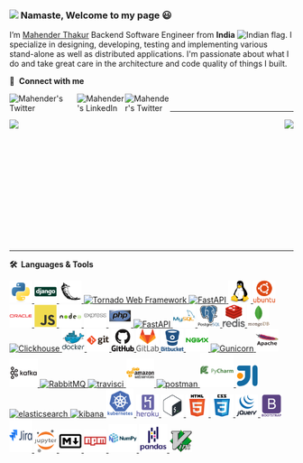 <!-- Welcome Note -->
### <img src="https://media.giphy.com/media/WqR7WfQVrpXNcmrm81/giphy.gif" width="25px"> Namaste, Welcome to my page 😃<br/>

<!-- Introduction -->
I’m [Mahender Thakur](https://www.linkedin.com/in/mahender-thakur-940708145/) Backend Software Engineer from **India** 
<img alt="Indian flag" width="25px" height="20px" src="https://img.icons8.com/external-justicon-lineal-color-justicon/64/000000/external-india-flag-countrys-flags-justicon-lineal-color-justicon.png"/>.
 I specialize in designing, developing, testing and implementing various stand-alone as well as distributed applications. I'm passionate about what I do and take great care in the 
 architecture and code quality of things I built.

<!-- Social Links -->

🔗 &nbsp;**Connect with me**
<p>
<a href="https://stackoverflow.com/users/9276634/mahender-thakur">
  <img align="left" alt="Mahender's Twitter" width="120px" src="https://img.shields.io/badge/Stack_Overflow-FE7A16?style=for-the-badge&logo=stack-overflow&logoColor=white" />
</a>
<a href="https://www.linkedin.com/in/mahender-thakur-940708145/">
  <img align="left" alt="Mahender's LinkedIn" width="85px" src="https://img.shields.io/badge/LinkedIn-0077B5?style=for-the-badge&logo=linkedin&logoColor=white" />
</a>
<a href="https://twitter.com/mahender933">
  <img align="left" alt="Mahender's Twitter" width="80px" src="https://img.shields.io/badge/Twitter-1DA1F2?style=for-the-badge&logo=twitter&logoColor=white" />
</a><br/>
</p>

---
<!-- credits: @anuraghazra/github-readme-stats -->

<a href="https://github.com/mahender933/git-stats-workflow">
 <img align="left" src="https://git-stats-workflow-mahender933.vercel.app/api/top-langs/?username=mahender933&theme=vue-dark" />
</a> &nbsp; 
<a href="https://github.com/mahender933/git-stats-workflow">
 <img align="right" src="https://git-stats-workflow-mahender933.vercel.app/api/?username=mahender933&show_icons=true&high_border=true&theme=vue-dark" />
</a>

</br></br></br></br></br></br></br></br></br></br></br>

---

<b>🛠️&nbsp;&nbsp;Languages&nbsp;&&nbsp;Tools</b><br/>
<p align="left">
 <a href="https://www.python.org" rel="nofollow"> 
  <img src="https://raw.githubusercontent.com/devicons/devicon/master/icons/python/python-original.svg" alt="python" width="40" height="40" style="max-width: 100%;"> 
 </a>
 <a href="https://www.djangoproject.com/" rel="nofollow"> 
  <img src="https://raw.githubusercontent.com/devicons/devicon/master/icons/django/django-original.svg" alt="django" width="40" height="40" style="max-width: 100%;"> 
 </a>
 <a href="https://flask.palletsprojects.com/" rel="nofollow"> 
  <img src="https://raw.githubusercontent.com/devicons/devicon/master/icons/flask/flask-original.svg" alt="flask" width="40" height="40" style="max-width: 100%;"> 
 </a>
 <a href="https://www.tornadoweb.org/en/stable/" rel="nofollow">
  <img src="https://img.shields.io/badge/-Tornado-007ACC?style=flat-square&logo=tornado&logoColor=white" alt="Tornado Web Framework" style="max-width: 100%;"> 
 </a>
 <a href="https://fastapi.tiangolo.com/" rel="nofollow"> 
  <img src="https://img.shields.io/badge/-FastAPI-009485?style=flat-square&logo=FastAPI&logoColor=white" alt="FastAPI"  style="max-width: 100%;"> 
 </a>
 <a href="https://www.linux.org/" rel="nofollow"> 
  <img src="https://raw.githubusercontent.com/devicons/devicon/master/icons/linux/linux-original.svg" alt="linux" width="40" height="40" style="max-width: 100%;"> 
 </a>
 <a href="https://ubuntu.com/">
  <img src="https://raw.githubusercontent.com/devicons/devicon/master/icons/ubuntu/ubuntu-plain-wordmark.svg" alt="ubuntu" width="40" height="40" style="max-width: 100%;"> 
 </a>
 <a href="https://www.oracle.com/">
  <img src="https://raw.githubusercontent.com/devicons/devicon/master/icons/oracle/oracle-original.svg" alt="Oracle" width="40" height="40" style="max-width: 100%;"> 
 </a>
 <a href="https://developer.mozilla.org/en-US/docs/Web/JavaScript" rel="nofollow"> 
  <img src="https://raw.githubusercontent.com/devicons/devicon/master/icons/javascript/javascript-original.svg" alt="javascript" width="40" height="40" style="max-width: 100%;">  </a>
 <a href="https://nodejs.org/en/" rel="nofollow"> 
  <img src="https://raw.githubusercontent.com/devicons/devicon/master/icons/nodejs/nodejs-original-wordmark.svg" alt="Node JS" width="40" height="40" style="max-width: 100%;">  
 </a>
 <a href="https://expressjs.com" rel="nofollow"> <img src="https://raw.githubusercontent.com/devicons/devicon/master/icons/express/express-original-wordmark.svg" alt="express" width="40" height="40" style="max-width: 100%;"> </a>
 <a href="https://www.php.net" rel="nofollow"> 
  <img src="https://raw.githubusercontent.com/devicons/devicon/master/icons/php/php-original.svg" alt="php" width="40" height="40" style="max-width: 100%;"> 
 </a>
  <a href="https://www.sqlite.org/index.html" rel="nofollow"> 
  <img src="https://img.shields.io/badge/-Sqlite-007ACC?style=flat-square&logo=sqlite&logoColor=white" alt="FastAPI"  style="max-width: 100%;"> 
 </a>
 <a href="https://www.mysql.com/" rel="nofollow"> 
  <img src="https://raw.githubusercontent.com/devicons/devicon/master/icons/mysql/mysql-original-wordmark.svg" alt="MySQL" width="40" height="40" style="max-width: 100%;"> 
 </a>
 <a href="https://www.postgresql.org/" rel="nofollow"> 
  <img src="https://raw.githubusercontent.com/devicons/devicon/master/icons/postgresql/postgresql-original-wordmark.svg" alt="Postgresql" width="40" height="40" style="max-width: 100%;"> 
 </a>
  <a href="https://redis.io/" rel="nofollow"> 
  <img src="https://raw.githubusercontent.com/devicons/devicon/master/icons/redis/redis-original-wordmark.svg" alt="Redis" width="40" height="40" style="max-width: 100%;"> 
 </a>
 <a href="https://www.mongodb.com/" rel="nofollow"> 
  <img src="https://raw.githubusercontent.com/devicons/devicon/master/icons/mongodb/mongodb-original-wordmark.svg" alt="Mongodb" width="40" height="40" style="max-width: 100%;"> 
 </a>
 <a href="https://clickhouse.tech/" rel="nofollow"> 
  <img src="https://img.shields.io/badge/-Clickhouse-FFFF00?style=flat-square&logo=clickhouse&logoColor=black" alt="Clickhouse"  style="max-width: 100%;"> 
 </a>
 <a href="https://www.docker.com/" rel="nofollow"> <img src="https://raw.githubusercontent.com/devicons/devicon/master/icons/docker/docker-original-wordmark.svg" alt="docker" width="40" height="40" style="max-width: 100%;"> </a>
 <a href="https://git-scm.com/" rel="nofollow"> 
  <img src="https://raw.githubusercontent.com/devicons/devicon/master/icons/git/git-original-wordmark.svg" alt="Git SCM" width="40" height="40" style="max-width: 100%;"> 
 </a>
 <a href="https://github.com/" rel="nofollow"> 
  <img src="https://raw.githubusercontent.com/devicons/devicon/master/icons/github/github-original-wordmark.svg" alt="Github" width="40" height="40" style="max-width: 100%;"> 
 </a>
  <a href="https://gitlab.com/" rel="nofollow"> 
  <img src="https://raw.githubusercontent.com/devicons/devicon/master/icons/gitlab/gitlab-original-wordmark.svg" alt="Gitlab" width="40" height="40" style="max-width: 100%;"> 
 </a>
   <a href="https://bitbucket.com/" rel="nofollow"> 
  <img src="https://raw.githubusercontent.com/devicons/devicon/master/icons/bitbucket/bitbucket-original-wordmark.svg" alt="Gitlab" width="40" height="40" style="max-width: 100%;"> 
 </a>
<a href="https://www.nginx.com" rel="nofollow"> <img src="https://raw.githubusercontent.com/devicons/devicon/master/icons/nginx/nginx-original.svg" alt="nginx" width="40" height="40" style="max-width: 100%;"> </a>
 <a href="https://gunicorn.org/" rel="nofollow"> 
  <img src="https://img.shields.io/badge/-Gunicorn-069139?style=flat-square&logo=gunicorn&logoColor=black" alt="Gunicorn"  style="max-width: 100%;"> 
 </a>
  <a href="https://www.apache.org/" rel="nofollow"> 
  <img src="https://raw.githubusercontent.com/devicons/devicon/master/icons/apache/apache-original-wordmark.svg" alt="Gitlab" width="40" height="40" style="max-width: 100%;"> 
 </a>
   <a href="https://kafka.apache.org/" rel="nofollow"> 
  <img src="https://raw.githubusercontent.com/devicons/devicon/master/icons/apachekafka/apachekafka-original-wordmark.svg" alt="Gitlab" width="50" height="50" style="max-width: 100%;"> 
 </a>
  <a href="https://www.rabbitmq.com/" rel="nofollow"> 
  <img src="https://img.shields.io/badge/-Rabbitmq-ff700a?style=flat-square&logo=rabbitmq&logoColor=black" alt="RabbitMQ"  style="max-width: 100%;"> 
 </a>
 <a href="https://travis-ci.org" rel="nofollow"> <img src="https://camo.githubusercontent.com/12a65fb0beb7c1463b472782e6349e1b9be56be1b3d3e30a510831f4cd5ce43f/68747470733a2f2f7777772e766563746f726c6f676f2e7a6f6e652f6c6f676f732f7472617669732d63692f7472617669732d63692d69636f6e2e737667" alt="travisci" width="40" height="40" data-canonical-src="https://www.vectorlogo.zone/logos/travis-ci/travis-ci-icon.svg" style="max-width: 100%;"> </a>
   <a href="https://aws.amazon.com/" rel="nofollow"> 
  <img src="https://raw.githubusercontent.com/devicons/devicon/master/icons/amazonwebservices/amazonwebservices-original-wordmark.svg" alt="Amazon Web Services" width="50" height="50" style="max-width: 100%;"> 
 </a>
 <a href="https://postman.com" rel="nofollow"> <img src="https://camo.githubusercontent.com/93b32389bf746009ca2370de7fe06c3b5146f4c99d99df65994f9ced0ba41685/68747470733a2f2f7777772e766563746f726c6f676f2e7a6f6e652f6c6f676f732f676574706f73746d616e2f676574706f73746d616e2d69636f6e2e737667" alt="postman" width="40" height="40" data-canonical-src="https://www.vectorlogo.zone/logos/getpostman/getpostman-icon.svg" style="max-width: 100%;"> </a>
  <a href="https://www.jetbrains.com/pycharm/" rel="nofollow"> 
  <img src="https://raw.githubusercontent.com/devicons/devicon/master/icons/pycharm/pycharm-plain-wordmark.svg" alt="Pycharm" width="60" height="60" style="max-width: 100%;"> 
 </a>
 <a href="https://www.jetbrains.com/idea" rel="nofollow"> 
  <img src="https://raw.githubusercontent.com/devicons/devicon/master/icons/intellij/intellij-original.svg" alt="Intellij" width="40" height="40" style="max-width: 100%;"> 
 </a>
 <a href="https://www.elastic.co" rel="nofollow"> <img src="https://camo.githubusercontent.com/d4cbacdc000de378e0dcae3b5ee54923c0ad04f6e52b7aa886a748fba5578def/68747470733a2f2f7777772e766563746f726c6f676f2e7a6f6e652f6c6f676f732f656c61737469632f656c61737469632d69636f6e2e737667" alt="elasticsearch" width="40" height="40" data-canonical-src="https://www.vectorlogo.zone/logos/elastic/elastic-icon.svg" style="max-width: 100%;"> </a>
 <a href="https://www.elastic.co/kibana" rel="nofollow"> <img src="https://camo.githubusercontent.com/dbc1482101cfa71adf795a200aa1b832d4ccbba9719b2d6e91a67192caf45d75/68747470733a2f2f7777772e766563746f726c6f676f2e7a6f6e652f6c6f676f732f656c6173746963636f5f6b6962616e612f656c6173746963636f5f6b6962616e612d69636f6e2e737667" alt="kibana" width="40" height="40" data-canonical-src="https://www.vectorlogo.zone/logos/elasticco_kibana/elasticco_kibana-icon.svg" style="max-width: 100%;"> </a>
 <a href="https://kubernetes.io" rel="nofollow"> <img src="https://raw.githubusercontent.com/devicons/devicon/master/icons/kubernetes/kubernetes-plain-wordmark.svg" alt="kubernetes" width="50" height="50" style="max-width: 100%;"> </a>
  <a href="https://www.heroku.com/" rel="nofollow"> <img src="https://raw.githubusercontent.com/devicons/devicon/master/icons/heroku/heroku-plain-wordmark.svg" alt="Heroku" width="40" height="40" style="max-width: 100%;"> </a>
  <a href="https://en.wikipedia.org/wiki/Bash_(Unix_shell)" rel="nofollow"> <img src="https://raw.githubusercontent.com/devicons/devicon/master/icons/bash/bash-original.svg" alt="Bash" width="40" height="40" style="max-width: 100%;"> </a>
   <a href="https://en.wikipedia.org/wiki/HTML" rel="nofollow"> <img src="https://raw.githubusercontent.com/devicons/devicon/master/icons/html5/html5-original-wordmark.svg" alt="HTML" width="40" height="40" style="max-width: 100%;"> </a>
   <a href="https://en.wikipedia.org/wiki/CSS" rel="nofollow"> <img src="https://raw.githubusercontent.com/devicons/devicon/master/icons/css3/css3-original-wordmark.svg" alt="CSS" width="40" height="40" style="max-width: 100%;"> </a>
  <a href="https://jquery.com/" rel="nofollow"> <img src="https://raw.githubusercontent.com/devicons/devicon/master/icons/jquery/jquery-original-wordmark.svg" alt="Jquery" width="40" height="40" style="max-width: 100%;"> </a>
 <a href="https://getbootstrap.com/" rel="nofollow"> <img src="https://raw.githubusercontent.com/devicons/devicon/master/icons/bootstrap/bootstrap-plain-wordmark.svg" alt="Bootstrap" width="40" height="40" style="max-width: 100%;"> </a>
 <a href="https://www.atlassian.com/software/jira" rel="nofollow"> <img src="https://raw.githubusercontent.com/devicons/devicon/master/icons/jira/jira-original-wordmark.svg" alt="JIRA" width="40" height="60" style="max-width: 100%;"> </a>
 <a href="https://jupyter.org/" rel="nofollow"> <img src="https://raw.githubusercontent.com/devicons/devicon/master/icons/jupyter/jupyter-original-wordmark.svg" alt="Jupyter" width="40" height="40" style="max-width: 100%;"> </a>
   <a href="https://www.markdownguide.org/" rel="nofollow"> <img src="https://raw.githubusercontent.com/devicons/devicon/master/icons/markdown/markdown-original.svg" alt="Markdown" width="40" height="40" style="max-width: 100%;"> </a>
   <a href="https://www.npmjs.com/" rel="nofollow"> <img src="https://raw.githubusercontent.com/devicons/devicon/master/icons/npm/npm-original-wordmark.svg" alt="NPM" width="40" height="40" style="max-width: 100%;"> </a>
<a href="https://numpy.org/" rel="nofollow"> <img src="https://raw.githubusercontent.com/devicons/devicon/master/icons/numpy/numpy-original-wordmark.svg" alt="Numpy" width="50" height="50" style="max-width: 100%;"> </a>
<a href="https://pandas.pydata.org/" rel="nofollow"> <img src="https://raw.githubusercontent.com/devicons/devicon/master/icons/pandas/pandas-original-wordmark.svg" alt="Pandas" width="50" height="50" style="max-width: 100%;"> </a>
 <a href="https://www.vim.org/" rel="nofollow"> <img src="https://raw.githubusercontent.com/devicons/devicon/master/icons/vim/vim-original.svg" alt="Vim" width="40" height="40" style="max-width: 100%;"> </a>
 
</p>
<!---
- 👀 I am a Backend Engineer with almost 3 years of industry experience. I specialize in designing, developing, testing and implementing 
      various stand-alone as well as distributed application in Python.
- 🌱 I’m currently learning ...
- 💞️ I’m looking to collaborate on ...
- 📫 How to reach me ...
--->
